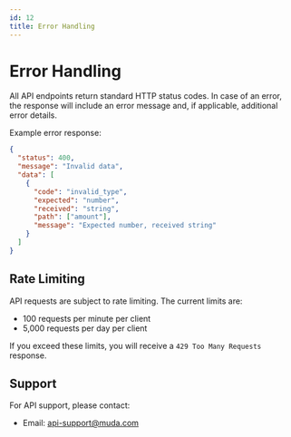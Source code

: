 ```yaml
---
id: 12
title: Error Handling
---
```


# Error Handling

All API endpoints return standard HTTP status codes. In case of an error, the response will include an error message and, if applicable, additional error details.

Example error response:

```json
{
  "status": 400,
  "message": "Invalid data",
  "data": [
    {
      "code": "invalid_type",
      "expected": "number",
      "received": "string",
      "path": ["amount"],
      "message": "Expected number, received string"
    }
  ]
}
```

## Rate Limiting

API requests are subject to rate limiting. The current limits are:
- 100 requests per minute per client
- 5,000 requests per day per client

If you exceed these limits, you will receive a `429 Too Many Requests` response.

## Support

For API support, please contact:
- Email: api-support@muda.com